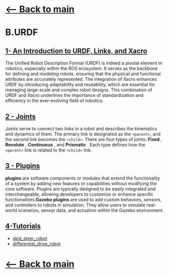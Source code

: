 # [&lt;-- Back to main](https://github.com/arab-meet/3.URDF_Simulation_Workshop/blob/fcba3c07b1737b3ae904c7594adf3bf9ae727030/README.md)

[](https://github.com/arab-meet/3.URDF_Simulation_Workshop/blob/fcba3c07b1737b3ae904c7594adf3bf9ae727030/urdf/urdf.md#---back-to-main)

# B.URDF

[](https://github.com/arab-meet/3.URDF_Simulation_Workshop/blob/fcba3c07b1737b3ae904c7594adf3bf9ae727030/urdf/urdf.md#burdf)

## [1- An Introduction to URDF, Links, and Xacro](https://github.com/arab-meet/3.URDF_Simulation_Workshop/blob/fcba3c07b1737b3ae904c7594adf3bf9ae727030/urdf/An%20Introduction%20to%20URDF,%20Links,%20and%20Xacro/An%20Introduction%20to%20URDF,%20Links,%20and%20Xacro.md)

[](https://github.com/arab-meet/3.URDF_Simulation_Workshop/blob/fcba3c07b1737b3ae904c7594adf3bf9ae727030/urdf/urdf.md#1--an-introduction-to-urdf-links-and-xacro)

The Unified Robot Description Format (URDF) is indeed a pivotal element in robotics, especially within the ROS ecosystem. It serves as the backbone for defining and modeling robots, ensuring that the physical and functional attributes are accurately represented. The integration of Xacro enhances URDF by introducing adaptability and reusability, which are essential for managing large-scale and complex robot designs. This combination of URDF and Xacro underlines the importance of standardization and efficiency in the ever-evolving field of robotics.

## [2 - Joints](https://github.com/arab-meet/3.URDF_Simulation_Workshop/blob/fcba3c07b1737b3ae904c7594adf3bf9ae727030/urdf/joints/joints.md)

[](https://github.com/arab-meet/3.URDF_Simulation_Workshop/blob/fcba3c07b1737b3ae904c7594adf3bf9ae727030/urdf/urdf.md#2---joints)

Joints serve to connect two links in a robot and describes the kinematics and dynamics of them. The primary link is designated as the `<parent>`, and the second link becomes the `<child>`. There are four types of joints: **Fixed** , **Revolute** , **Continuous** , and **Prismatic** . Each type defines how the `<parent>` link is related to the `<child>` link.

## [3 - Plugins](https://github.com/arab-meet/3.URDF_Simulation_Workshop/blob/fcba3c07b1737b3ae904c7594adf3bf9ae727030/urdf/Plugins/plugins.md)

[](https://github.com/arab-meet/3.URDF_Simulation_Workshop/blob/fcba3c07b1737b3ae904c7594adf3bf9ae727030/urdf/urdf.md#3---plugins)

**plugins** are software components or modules that extend the functionality of a system by adding new features or capabilities without modifying the core software. Plugins are typically designed to be easily integrated and interchangeable, allowing developers to customize or enhance specific functionalities.**Gazebo plugins** are used to add custom behaviors, sensors, and controllers to robots in simulation. They allow users to simulate real-world scenarios, sensor data, and actuation within the Gazebo environment.

## [4-Tutorials](https://github.com/arab-meet/3.URDF_Simulation_Workshop/blob/fcba3c07b1737b3ae904c7594adf3bf9ae727030/urdf)

[](https://github.com/arab-meet/3.URDF_Simulation_Workshop/blob/fcba3c07b1737b3ae904c7594adf3bf9ae727030/urdf/urdf.md#4-tutorials)

* [skid_steer_robot](https://github.com/arab-meet/3.URDF_Simulation_Workshop/blob/fcba3c07b1737b3ae904c7594adf3bf9ae727030/urdf/example/skid_steer_robot_example.md)
* [differential_drive_robot](https://github.com/arab-meet/3.URDF_Simulation_Workshop/blob/fcba3c07b1737b3ae904c7594adf3bf9ae727030/urdf/example/differential_drive_robot_example.md)

# [&lt;-- Back to main](https://github.com/arab-meet/3.URDF_Simulation_Workshop/blob/fcba3c07b1737b3ae904c7594adf3bf9ae727030/README.md)
